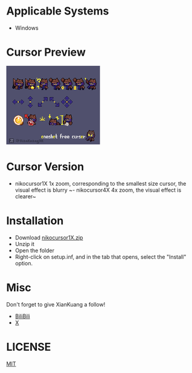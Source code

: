# Applicable Systems
- Windows
# Cursor Preview
![image](image/niko.gif)
# Cursor Version
- nikocursor1X
 1x zoom, corresponding to the smallest size cursor, the visual effect is blurry
~- nikocursor4X
  4x zoom, the visual effect is clearer~
# Installation
- Download [nikocursor1X.zip](https://github.com/xiankuang/nikocursor/releases/download/a/niko1X.zip)
- Unzip it
- Open the folder
- Right-click on setup.inf, and in the tab that opens, select the "Install" option.
# Misc
Don't forget to give XianKuang a follow!
- [BiliBili](https://space.bilibili.com/400839602)
- [X](https://twitter.com/xiankuangxk)
# LICENSE
[MIT](https://github.com/xiankuang/tjcursor/blob/main/LICENSE.txt)
